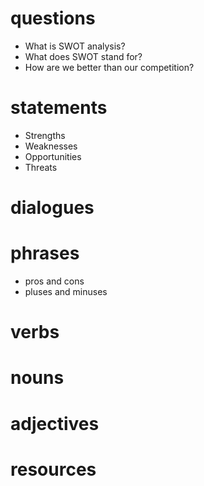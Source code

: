 # questions
- What is SWOT analysis?
- What does SWOT stand for?
- How are we better than our competition?

# statements
- Strengths
- Weaknesses
- Opportunities
- Threats


# dialogues

# phrases
- pros and cons
- pluses and minuses
# verbs

# nouns

# adjectives

# resources
